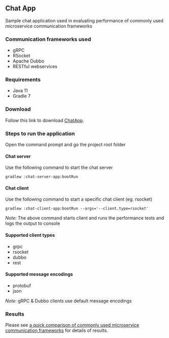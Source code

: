 ## Chat App
Sample chat application used in evaluating performance of commonly used microservice communication frameworks

### Communication frameworks used
* gRPC
* RSocket
* Apache Dubbo
* RESTful webservices

### Requirements
* Java 11
* Gradle 7

### Download
Follow this link to download [ChatApp](https://github.com/thirulabs/chat-app/archive/refs/tags/1.0.0.zip).


### Steps to run the application
Open the command prompt and go the project root folder

#### Chat server
Use the following command to start the chat server 
```console
gradlew :chat-server-app:bootRun
```
#### Chat client
Use the following command to start a specific chat client (eg. rsocket)
```console
gradlew :chat-client-app:bootRun --args='--client.type=rsocket'
```
*Note:* The above command starts client and runs the performance tests and logs the output to console 

#### Supported client types
- grpc
- rsocket
- dubbo
- rest

#### Supported message encodings
- protobuf
- json

*Note:* gRPC & Dubbo clients use default message encodings 

### Results
Please see [a quick comparison of commonly used microservice communication frameworks](https://medium.com/todo) for details of results.

